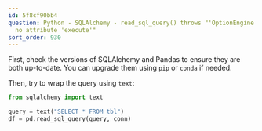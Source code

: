 ```yaml
---
id: 5f8cf90bb4
question: Python - SQLAlchemy - read_sql_query() throws "'OptionEngine' object has
  no attribute 'execute'"
sort_order: 930
---
```


First, check the versions of SQLAlchemy and Pandas to ensure they are both up-to-date. You can upgrade them using `pip` or `conda` if needed.

Then, try to wrap the query using `text`:

```python
from sqlalchemy import text

query = text("SELECT * FROM tbl")
df = pd.read_sql_query(query, conn)
```
